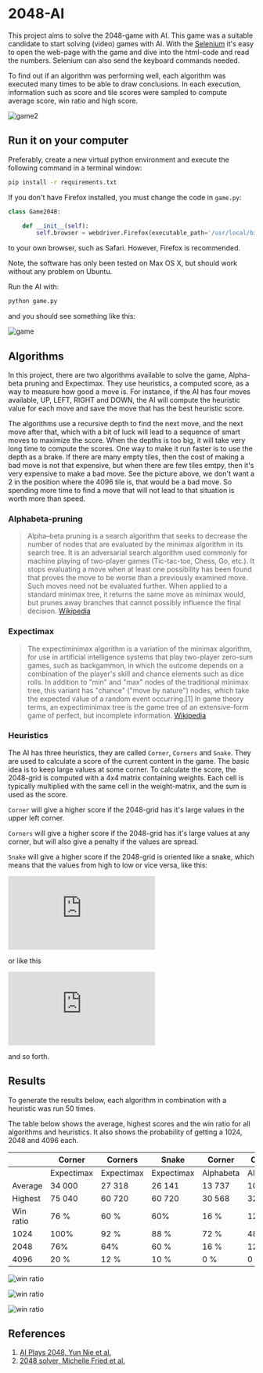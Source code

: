 2048-AI
===============

This project aims to solve the 2048-game with AI. This game was a suitable candidate to start
solving (video) games with AI. With the [Selenium](https://www.selenium.dev) it's easy to open the web-page
 with the game and dive into the html-code and read the numbers. Selenium can also send the keyboard commands
 needed.

To find out if an algorithm was performing well, each algorithm was executed many times to be able to draw conclusions. In each execution, information such as score and tile scores were sampled to compute average score, win ratio and high score.

![game2](images/game2048_2.png)

## Run it on your computer

Preferably, create a new virtual python environment and execute the following command in a
terminal window:

```bash
pip install -r requirements.txt
```

If you don't have Firefox installed, you must change the code in `game.py`:

```python
class Game2048:

    def __init__(self):
        self.browser = webdriver.Firefox(executable_path='/usr/local/bin/geckodriver')
```

to your own browser, such as Safari. However, Firefox is recommended.

Note, the software has only been tested on Max OS X, but should work without any problem on Ubuntu.

Run the AI with:

```python
python game.py
```

and you should see something like this:

![game](images/game_terminal.png)

## Algorithms
In this project, there are two algorithms available to solve the game, Alpha-beta pruning and Expectimax.
They use heuristics, a computed score, as a way to measure how good a move is. For instance, if the AI has
four moves available, UP, LEFT, RIGHT and DOWN, the AI will compute the heuristic value for each move and
save the move that has the best heuristic score.

The algorithms use a recursive depth to find the next move, and the next move after that, which with a bit
of luck will lead to a sequence of smart moves to maximize the score. When the depths is too big, it will
take very long time to compute the scores. One way to make it run faster is to use the depth as a brake.
If there are many empty tiles, then the cost of making a bad move is not that expensive, but when there are
few tiles emtpy, then it's very expensive to make a bad move. See the picture above, we don't want a 2 in
the position where the 4096 tile is, that would be a bad move. So spending more time to find a move that
will not lead to that situation is worth more than speed.

### Alphabeta-pruning
>Alpha–beta pruning is a search algorithm that seeks to decrease the number of nodes that are evaluated
>by the minimax algorithm in its search tree. It is an adversarial search algorithm used commonly for
>machine playing of two-player games (Tic-tac-toe, Chess, Go, etc.). It stops evaluating a move when at
>least one possibility has been found that proves the move to be worse than a previously examined move.
>Such moves need not be evaluated further. When applied to a standard minimax tree, it returns the same
>move as minimax would, but prunes away branches that cannot possibly influence the final decision. [Wikipedia](https://en.wikipedia.org/wiki/Alpha–beta_pruning)

### Expectimax
>The expectiminimax algorithm is a variation of the minimax algorithm, for use in artificial intelligence
>systems that play two-player zero-sum games, such as backgammon, in which the outcome depends on a
>combination of the player's skill and chance elements such as dice rolls. In addition to "min" and "max"
>nodes of the traditional minimax tree, this variant has "chance" ("move by nature") nodes, which take the
>expected value of a random event occurring.[1] In game theory terms, an expectiminimax tree is the game
>tree of an extensive-form game of perfect, but incomplete information. [Wikipedia](https://en.wikipedia.org/wiki/Expectiminimax)

### Heuristics
The AI has three heuristics, they are called `Corner`, `Corners` and `Snake`. They are used to calculate
a score of the current content in the game. The basic idea is to keep large values at some corner. To calculate
the score, the 2048-grid is computed with a 4x4 matrix containing weights. Each cell is typically multiplied
with the same cell in the weight-matrix, and the sum is used as the score.

`Corner` will give a higher score if the 2048-grid has it's large values in the upper left corner.

`Corners` will give a higher score if the 2048-grid has it's large values at any corner, but will also
give a penalty if the values are spread.

`Snake` will give a higher score if the 2048-grid is oriented like a snake, which means that the values from
high to low or vice versa, like this:

![matrix](https://latex.codecogs.com/gif.latex?%5Cbegin%7Bbmatrix%7D%20%5Crightarrow%20%26%20%5Crightarrow%20%26%20%5Crightarrow%20%26%5Crightarrow%20%5C%5C%20%5Cleftarrow%20%26%20%5Cleftarrow%20%26%20%5Cleftarrow%20%26%20%5Cleftarrow%20%5C%5C%20%5Crightarrow%20%26%20%5Crightarrow%20%26%20%5Crightarrow%20%26%5Crightarrow%20%5C%5C%20%5Cleftarrow%20%26%20%5Cleftarrow%20%26%20%5Cleftarrow%20%26%20%5Cleftarrow%20%5Cend%7Bbmatrix%7D)

or like this

![matrix](https://latex.codecogs.com/gif.latex?%5Cbegin%7Bbmatrix%7D%20%5Cuparrow%20%26%20%5Cdownarrow%20%26%20%5Cuparrow%20%26%5Cdownarrow%20%5C%5C%20%5Cuparrow%20%26%20%5Cdownarrow%20%26%20%5Cuparrow%20%26%20%5Cdownarrow%20%5C%5C%20%5Cuparrow%20%26%20%5Cdownarrow%20%26%20%5Cuparrow%20%26%5Cdownarrow%20%5C%5C%20%5Cuparrow%20%26%20%5Cdownarrow%20%26%20%5Cuparrow%20%26%20%5Cdownarrow%20%5Cend%7Bbmatrix%7D)

and so forth.

## Results

To generate the results below, each algorithm in combination with a heuristic was run 50 times.

The table below shows the average, highest scores and the win ratio for all algorithms and heuristics.
It also shows the probability of getting a 1024, 2048 and 4096 each.

|           |Corner|Corners|Snake|Corner|Corners|Snake|
|---|---|---|---|---|---|---|
||Expectimax|Expectimax|Expectimax|Alphabeta|Alphabeta|Alphabeta|
|Average    |34 000 |27 318 |26 141 |13 737 |10 345 |15 755 |
|Highest    |75 040 |60 720 |60 720 |30 568 |32248  |35 948 |
|Win ratio  |76 %   |60 %   |60%    |16 %   |12 %   |20 %   |
|1024       |100%   |92 %   |88 %   |72 %   |48 %   |80 %   |
|2048       |76%    |64%    |60 %   |16 %   |12 %   |20 %   |
|4096       |20 %   |12 %   |10 %   |0 %    |0 %    |0  %   |


![win ratio](images/win_ratio.png)

![win ratio](images/avg_high_scores.png)

![win ratio](images/tile_prob.png)



## References
1. [AI Plays 2048, Yun Nie et al.](http://cs229.stanford.edu/proj2016/report/NieHouAn-AIPlays2048-report.pdf)
2. [2048 solver, Michelle Fried et al.](https://www.cse.huji.ac.il/~ai/projects/2014/2048Solver/files/report.pdf)

